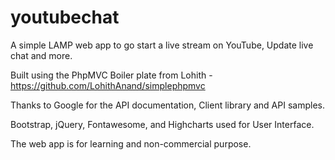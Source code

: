 # youtubechat
A simple LAMP web app to go start a live stream on YouTube, Update live chat and more.

Built using the PhpMVC Boiler plate from Lohith - https://github.com/LohithAnand/simplephpmvc

Thanks to Google for the API documentation, Client library and API samples.

Bootstrap, jQuery, Fontawesome, and Highcharts used for User Interface.

The web app is for learning and non-commercial purpose.


